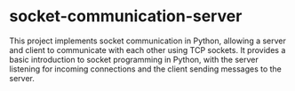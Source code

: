 # socket-communication-server
This project implements socket communication in Python, allowing a server and client to communicate with each other using TCP sockets. It provides a basic introduction to socket programming in Python, with the server listening for incoming connections and the client sending messages to the server.
